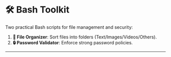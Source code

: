 # 🛠️ Bash Toolkit  

Two practical Bash scripts for file management and security:  

1. **📂 File Organizer**: Sort files into folders (Text/Images/Videos/Others).  
2. **🔒 Password Validator**: Enforce strong password policies.  

---
